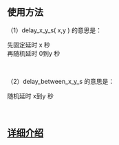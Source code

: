 ## 使用方法
（1）delay_x_y_s( x,y ) 的意思是：

先固定延时 x 秒<br/>
再随机延时 0到y 秒

<br/>

（2）delay_between_x_y_s 的意思是：

随机延时 x到y 秒 
 
 
<br/>

## [详细介绍](https://blog.csdn.net/u013595395/article/details/108740323)
